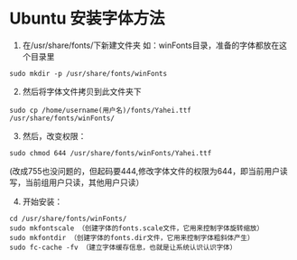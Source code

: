 # Ubuntu 安装字体方法  

1. 在/usr/share/fonts/下新建文件夹 如：winFonts目录，准备的字体都放在这个目录里
```
sudo mkdir -p /usr/share/fonts/winFonts
```
2. 然后将字体文件拷贝到此文件夹下
```
sudo cp /home/username(用户名)/fonts/Yahei.ttf /usr/share/fonts/winFonts/

```
3. 然后，改变权限：
```
sudo chmod 644 /usr/share/fonts/winFonts/Yahei.ttf 
```
(改成755也没问题的，但起码要444,修改字体文件的权限为644，即当前用户读写，当前组用户只读，其他用户只读）

4. 开始安装：
```
cd /usr/share/fonts/winFonts/
sudo mkfontscale （创建字体的fonts.scale文件，它用来控制字体旋转缩放）
sudo mkfontdir （创建字体的fonts.dir文件，它用来控制字体粗斜体产生）
sudo fc-cache -fv （建立字体缓存信息，也就是让系统认识认识字体）
```
